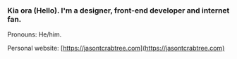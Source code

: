 ### Kia ora (Hello). I'm a designer, front-end developer and internet fan. 

Pronouns: He/him.

Personal website: [https://jasontcrabtree.com](https://jasontcrabtree.com)

